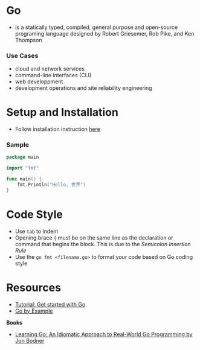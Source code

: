 # Go
- is a  statically typed, compiled, general purpose and open-source programing language designed by Robert Griesemer, Rob Pike, and Ken Thompson

### Use Cases
- cloud and network services
- command-line interfaces (CLI)
- web developpment
- development operations and site reliability engineering

# Setup and Installation
* Follow installation instruction [here](https://golang.org/doc/install)

### Sample
```go
package main

import "fmt"

func main() {
	fmt.Println("Hello, 世界")
}
```

# Code Style
* Use `tab` to indent
* Opening brace `{` must be on the same line as the declaration or command that begins the block. This is due to the _Semicolon Insertion Rule_
* Use the `go fmt <filename.go>` to format your code based on Go coding style

# Resources
- [Tutorial: Get started with Go](https://go.dev/doc/tutorial/getting-started)
- [Go by Example](https://gobyexample.com/)

**Books**
- [Learning Go: An Idiomatic Approach to Real-World Go Programming by Jon Bodner](https://www.oreilly.com/library/view/learning-go/9781492077206/)